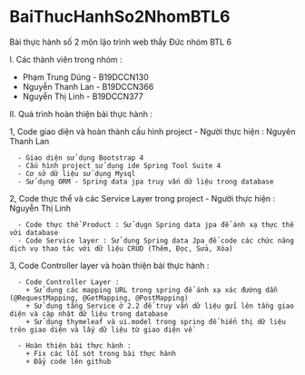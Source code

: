 # BaiThucHanhSo2NhomBTL6
Bài thực hành số 2 môn lậo trình web thầy Đức nhóm BTL 6

I. Các thành viên trong nhóm :
  + Phạm Trung Dũng - B19DCCN130
  + Nguyễn Thanh Lan - B19DCCN366
  + Nguyễn Thị Linh - B19DCCN377
  
II. Quá trình hoàn thiện bài thực hành :
  
  1, Code giao diện và hoàn thành cấu hình project - Người thực hiện : Nguyên Thanh Lan
    
      - Giao diện sử dụng Bootstrap 4 
      - Cấu hình project sử dụng ide Spring Tool Suite 4 
      - Cơ sở dữ liệu sử dụng Mysql 
      - Sử dụng ORM - Spring data jpa truy vấn dữ liệu trong database
     
  2, Code thực thể và các Service Layer trong project - Người thực hiện : Nguyễn Thị Linh
    
      - Code thực thể Product : Sử dụgn Spring data jpa để ánh xạ thực thể với database
      - Code Service layer : Sử dụng Spring data Jpa để code các chức năng dịch vụ thao tác với dữ liệu CRUD (Thêm, Đọc, Sửa, Xóa)
  
  3, Code Controller layer và hoàn thiện bài thực hành :
    
      - Code Controller Layer : 
        + Sử dụng các mapping URL trong spring để ánh xạ xác đường dẫn (@RequestMapping, @GetMapping, @PostMapping)
        + Sử dụng tầng Service ở 2.2 để truy vấn dữ liệu gửi lên tầng giao diện và cập nhật dữ liệu trong database
        + Sử dụng thymeleaf và ui.model trong spring để hiển thị dữ liệu trên giao diện và lấy dữ liệu từ giao diện về
      
      - Hoàn thiện bài thực hành :
        + Fix các lỗi sót trong bài thực hành
        + Đẩy code lên github 
